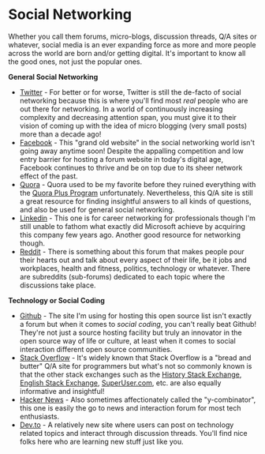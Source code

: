# Social Networking

Whether you call them forums, micro-blogs, discussion threads, Q/A sites or whatever, social media is an ever expanding force as more and more people across the world are born and/or getting digital. It's important to know all the good ones, not just the popular ones.

**General Social Networking**

- [Twitter](https://x.com/) - For better or for worse, Twitter is still the de-facto of social networking because this is where you'll find most *real* people who are out there for networking. In a world of continuously increasing complexity and decreasing attention span, you must give it to their vision of coming up with the idea of micro blogging (very small posts) more than a decade ago!
- [Facebook](https://www.facebook.com/) - This "grand old website" in the social networking world isn't going away anytime soon! Despite the appalling competition and low entry barrier for hosting a forum website in today's digital age, Facebook continues to thrive and be on top due to its sheer network effect of the past.
- [Quora](https://www.quora.com/) - Quora used to be my favorite before they ruined everything with the [Quora Plus Program](https://www.quora.com/How-much-longer-before-Quora-kicks-me-us-off-because-we-wont-pay-for-a-membership/answer/Prahlad-Yeri) unfortunately. Nevertheless, this Q/A site is still a great resource for finding insightful answers to all kinds of questions, and also be used for general social networking.
- [Linkedin](https://www.linkedin.com/) - This one is for career networking for professionals though I'm still unable to fathom what exactly did Microsoft achieve by acquiring this company few years ago. Another good resource for networking though.
- [Reddit](https://www.reddit.com/) - There is something about this forum that makes people pour their hearts out and talk about every aspect of their life, be it jobs and workplaces, health and fitness, politics, technology or whatever. There are subreddits (sub-forums) dedicated to each topic where the discussions take place.

**Technology or Social Coding**

- [Github](https://github.com/) - The site I'm using for hosting this open source list isn't exactly a forum but when it comes to *social coding*, you can't really beat Github! They're not just a source hosting facility but truly an innovator in the open source way of life or culture, at least when it comes to social interaction different open source communities.
- [Stack Overflow](https://stackoverflow.com/) - It's widely known that Stack Overflow is a "bread and butter" Q/A site for programmers but what's not so commonly known is that the other stack exchanges such as the [History Stack Exchange](https://history.stackexchange.com/), [English Stack Exchange](https://english.stackexchange.com/), [SuperUser.com](https://superuser.com/), etc. are also equally informative and insightful!
- [Hacker News](https://news.ycombinator.com/news) - Also sometimes affectionately called the "y-combinator", this one is easily the go to news and interaction forum for most tech enthusiasts.
- [Dev.to](https://dev.to/) - A relatively new site where users can post on technology related topics and interact through discussion threads. You'll find nice folks here who are learning new stuff just like you.
